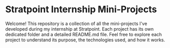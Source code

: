 # Stratpoint Internship Mini-Projects

Welcome! This repository is a collection of all the mini-projects I've developed during my internship at Stratpoint. Each project has its own dedicated folder and a detailed README.md file. Feel free to explore each project to understand its purpose, the technologies used, and how it works.
